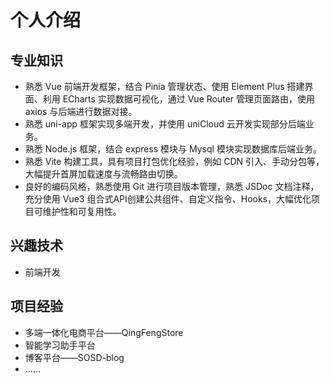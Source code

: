 # 个人介绍

## 专业知识

- 熟悉 Vue 前端开发框架，结合 Pinia 管理状态、使用 Element Plus 搭建界面、利用 ECharts 实现数据可视化，通过 Vue Router 管理页面路由，使用 axios 与后端进行数据对接。
- 熟悉 uni-app 框架实现多端开发，并使用 uniCloud 云开发实现部分后端业务。
- 熟悉 Node.js 框架，结合 express 模块与 Mysql 模块实现数据库后端业务。
- 熟悉 Vite 构建工具，具有项目打包优化经验，例如 CDN 引入、手动分包等，大幅提升首屏加载速度与流畅路由切换。
- 良好的编码风格，熟悉使用 Git 进行项目版本管理，熟悉 JSDoc 文档注释，充分使用 Vue3 组合式API创建公共组件、自定义指令、Hooks，大幅优化项目可维护性和可复用性。

## 兴趣技术

- 前端开发

## 项目经验

- 多端一体化电商平台——QingFengStore
- 智能学习助手平台
- 博客平台——SOSD-blog
- ……
